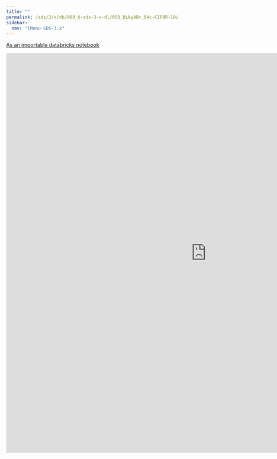 ```yaml
---
title: ""
permalink: /sds/3/x/db/000_6-sds-3-x-dl/058_DLbyABr_04c-CIFAR-10/
sidebar:
  nav: "lMenu-SDS-3.x"
---
```


[As an importable databricks notebook](https://lamastex.github.io/scalable-data-science/sds/3/x/db/000_6-sds-3-x-dl/058_DLbyABr_04c-CIFAR-10.html)

<iframe src="https://lamastex.github.io/scalable-data-science/sds/3/x/db/000_6-sds-3-x-dl/058_DLbyABr_04c-CIFAR-10.html" width="1080" height="1080" frameborder="0"></iframe>
